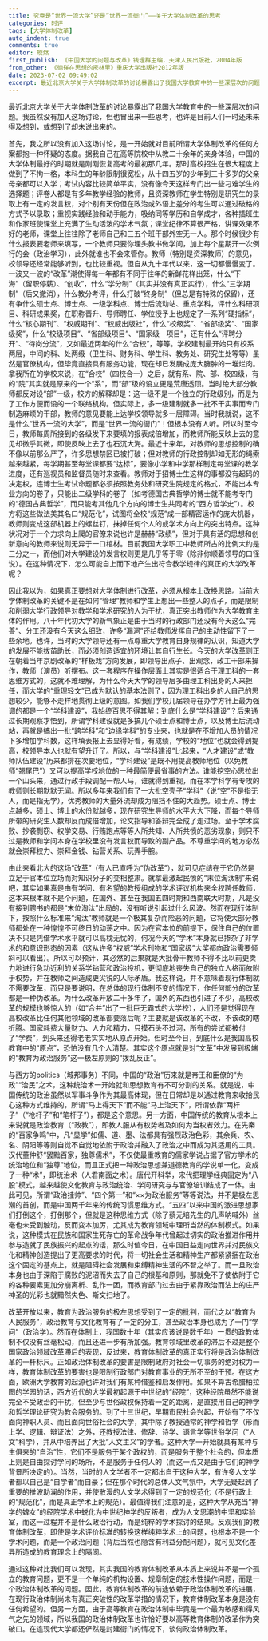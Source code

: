 ```yaml
---
title: 究竟是“世界一流大学”还是“世界一流衙门”——关于大学体制改革的思考
categories: 时评
tags: [大学体制改革]
auto_indent: true
comments: true
editor: 皎然
first_publish: 《中国大学的问题与改革》钱理群主编，天津人民出版社，2004年版
from_other: 《徜徉在思想的密林里》重庆大学出版社2012年版
date: 2023-07-02 09:49:02
excerpt: 最近北京大学关于大学体制改革的讨论暴露出了我国大学教育中的一些深层次的问题。我虽然没有加入这场讨论，但也冒出来一些思考，也许是目前人们一时还未来得及想到，或想到了却未说出来的。
---
```

最近北京大学关于大学体制改革的讨论暴露出了我国大学教育中的一些深层次的问题。我虽然没有加入这场讨论，但也冒出来一些思考，也许是目前人们一时还未来得及想到，或想到了却未说出来的。

首先，我之所以没有加入这场讨论，是一开始就对目前所谓大学体制改革的任何方案都抱一种怀疑的态度。据我自己在高等院校中从教二十余年的亲身体验，中国的大学体制最好的时期就是刚刚恢复高考的最初那几年。那时高校招生在很大程度上做到了不拘一格，本科生的年龄限制很宽松，从十四五岁的少年到三十多岁的父亲母亲都可以入学；考试内容比较简单平实，没有像今天这样专门出一些刁难学生的选择题；评卷人都是有多年教学经验的教师，且资深教师在学生特别是研究生的录取上有一定的发言权，对个别有天份但在政治或外语上差分的考生可以通过破格的方式予以录取；重视实践经验和动手能力，吸纳同等学历和自学成才，各种插班生和作家班使课堂上充满了生动活泼的学术气氛；课堂纪律不算很严格，讲课效果不好的老师，课堂上往往除了老师自己和三五个班干部外空无一人。那个时候很少有什么报表要老师来填写，一个教师只要你埋头教书做学问，加上每个星期开一次例行的会（政治学习），此外就谁也不会来管你。教师（特别是资深教师）的意见，校领导还经常能够听到，也比较重视。但自从九十年代以来，这一切都慢慢变了。一波又一波的“改革”潮使得每一年都有不同于往年的新鲜花样出笼，什么“下海”（留职停薪）、“创收”，什么“学分制”（其实并没有真正实行），什么“三学期制”（后又撤消），什么教分考评，什么打破“终身制”（但总是有特殊的保留），还有争什么硕士点、博士点、一级学科点、博士后流动站、重点学科，评什么科研项目、科研成果奖，在职称晋升、导师聘任、学位授予上也规定了一系列“硬指标”，什么“核心期刊”、“权威期刊”、“权威出版社”，什么“校级奖”、“省部级奖”、“国家级奖”，什么“校级项目”、“省部级项目”、“国家级　项目”，还有什么“评聘分开”、“待岗分流”，又如最近两年的什么“合校”，等等。学校建制最开始只有校系两层，中间的科、处两级（卫生科、财务科、学生科、教务处、研究生处等等）虽然是官僚机构，但毕竟直接具有服务功能，现在却已发展成庞大臃肿的一堆烂肉。拿我所在的学校来说，在“合校”（四校合一）之后，就有系、院、部、校四级，有的“院”其实就是原来的一个“系”，而“部”级的设立更是荒唐透顶。当时绝大部分教师都反对设“部”一级，校方的解释却是：这一级不是一个独立的行政级别，而是为了工作方便而设的一个联络机构。但实际上，多一级建制就多一批不干实事而专门制造麻烦的干部，教师的意见要能上达学校领导就多一层障碍。当时我就说，这不是什么“世界一流的大学”，而是“世界一流的衙门”！但根本没有人听。所以时至今日，教师每周所接到的各级发下来要填的报表成倍增加，而教师所能反映上去的意见却微乎其微，即使反映上去了也石沉大海。最近十来年，对教师的思想控制的确不像以前那么严了，许多思想禁区已被打破；但对教师的行政控制却如无形的绳索越来越紧，每学期甚至每堂课都要“达标”，要像小学和中学那样制定每堂课的教学进度，还有巡视员和监督员随时来查看。教师对于招博士生这样的事都没有起码的决定权，连博士生考试命题都必须按照教务处和研究生院规定的格式，不能出本专业方向的卷子，只能出二级学科的卷子（如考德国古典哲学的博士就不能考专门的“德国古典哲学”，而只能考其他几个方向的博士生共同考的“西方哲学史”）。校方将这些做法美其名曰“规范化”，试图将全校“规范”成一部精密运作的庞大机器，教师则变成这部机器上的螺丝钉，抹掉任何个人的或学术方向上的突出特点。这种状况对于一个力求向上爬的官僚来说也许是赫赫“政绩”，但对于具有活的思想和创新意向的教师来说则无异于一口棺材。目前我国大学职工中教师所占的比例大约是三分之一，而他们对大学建设的发言权则更是几乎等于零（除非你顺着领导的口径说）。在这种情况下，怎么可能自上而下地产生出符合教学规律的真正的大学改革呢？

因此我以为，如果真正要想对大学体制进行改革，必须从根本上改换思路。当前大学体制改革的关键不是在如何“管理”教师和学生上想出一些整人的点子，而是限制和削弱大学行政领导对教学和学术研究的人为干扰，真正突出教师作为大学教育主体的作用。八十年代初大学的新气象正是由于当时的行政部门还没有今天这么“完善”、分工还没有今天这么细致，许多“漏洞”还给教师发挥自己的主动性留下了一些余地。也许，当时的大学领导还有一点尊重大学教育自身规律的认识，知道大学的发展不能拔苗助长，而必须创造适宜的环境让其自行生长。今天的大学改革则正在朝着当年京剧改革的“样板戏”方向发展，即领导出点子、出观念，政工干部来操作，教师（演员）听摆布。这一套程序在操作层面上其实是很适合于理工科的一套思维方式的，这就不难理解，为什么今天大学的领导层多由理工科出身的人来担任，而大学的“重理轻文”已成为默认的基本法则了，因为理工科出身的人自己的思想较少，能够不走样地贯彻上级的意图。如我们学校几届领导在办学方针上最为强调的都是一个“学科建设”，我始终百思不得其解：到底什么是“学科建设”？后来通过长期观察才悟到，所谓学科建设就是多搞几个硕士点和博士点，以及博士后流动站，再就是搞出一批“跨学科”和“边缘学科”的专业来，也就是在不增加人员的情况下多增加学科数，这样填表报上去显得好看，有成绩，学校的“地位”也就会得到提高，校领导本人也就有望升迁了。所以，与“学科建设”比起来，“人才建设”或“教师队伍建设”历来都排在次要地位，“学科建设”是既不用提高教师地位（以免教师“翘尾巴”）又可以提高学校地位的一种最简便最省事的方法。谁能挖空心思拉出一个山头来，通过行政手段调配一帮人马，谁就得到重视，而在本学科学有专攻的教师则长期默默无闻。所以多年来我们有了一大批空壳子“学科”（说“空”不是指无人，而是指无学），优秀教师的大量外流却成为阻挡不住的大趋势。硕士点、博士点越多，硕士、博士的水份就越多，现在研究生导师的水平大大下降，而每个导师所带的研究生人数却反而成倍增加，论文指导和答辩完全成了走过场。至于学术腐败、抄袭剽窃、权学交易、行贿跑点等等人所共知、人所共愤的恶劣现象，则只不过是教师和学问本身在学校里没有发言权而导致的副产品。不尊重学问的地方必然就会崇拜权力、崇拜金钱、钻营关系、玩弄手腕。

由此来看北大的这场“改革”（有人已直呼为“伪改革”），就可见症结在于它仍然是立足于官本位立场而对知识分子的变相整肃。就拿最激起民愤的“末位淘汰制”来说吧，其实如果真是由有学问、有名望的教授组成的学术评议机构来全权聘任教师，这本来根本就不是个问题，在国外、甚至在我国五四时期和西南联大时期，凡是没有接到聘书的都是“末位淘汰”出局的，没有听说引起过什么风波。然而在现行体制下，按照什么标准来“淘汰”教师就是一个极其复杂而险恶的问题，它将使大部分教师都处在一种惶惶不可终日的动荡之中。因为在官本位的前提下，保住自己的位置决不只是凭借学术水平就可以高枕无忧的，何况今天的“学术”本身就已掺杂了非学术的和意识形态的因素（这从许多“权威”学术刊物和“国家级”大奖都向政治需要倾斜可以看出）。所以可以预计，其必然的后果就是大批骨干教师不得不比以前更卖力地进行急功近利的关系学钻营和政治投机，更彻底地丧失自己的独立人格而依附于权势，并在教师之间造成更尖锐的人际矛盾。我这样说，并不意味着现行体制就不需要改革，而只是要说明，在总体的现行体制不变的情况下，作任何部分的改革都是一种伪改革。为什么改革开放二十多年了，国外的东西也引进了不少，高校改革的规模也够惊人的（如“合并”出了一批巨无霸式的大学校），人们还是觉得现在高校改革比任何其他领域的改革都要落后呢？主要就是该改革的不改，不该改的瞎折腾。国家耗费大量财力、人力和精力，只摸石头不过河，所有的尝试都被付了“学费”，到头来还得老老实实地从原点开始。但时至今日，到底什么是我国高校教育中的“原点”，恐怕没有几个人清楚。其实这个原点就是对“文革”中发展到极端的“教育为政治服务”这一极左原则的“拨乱反正”。

与西方的politics（城邦事务）不同，中国的“政治”历来就是帝王和臣僚的“为政”“治民”之术，这种统治术一开始就和思想教育有不可分割的关系。就是说，中国传统的政治虽然以军事斗争作为其最高体现，但在日常却是以通过教育来收拾民心这种方式维持的，所谓“马上得天下”而不能“马上治天下”，所谓依靠“两杆子”（“枪杆子”和“笔杆子”），都是这个意思。另一方面，中国传统的教育从根本上来说就是政治教育（“政教”），即教人服从有权势者及如何为当权者效力。在先秦的“百家争鸣”中，凡“显学”如儒、道、墨、法都具有强烈政治色彩，其余兵、农、名、阴阳等等则自觉不自觉地依附于政治并融入了政治之中而成为其适用的工具。汉代董仲舒“罢黜百家，独尊儒术”，不仅使最重教育的儒家学说占据了官方学术的统治地位和“独尊”地位，而且正式把一种政治思想兼道德教育的学说单一化，变成了一种“术”，即统治术（人君南面之术）。唐代开科举，宋代把理学经典固定为“八股”模式，越来越使文化教育与政治统治、学问研究与与官僚培训结成了一体。由此可见，所谓“政治挂帅”、“四个第一”和“××为政治服务”等等说法，并不是极左思潮的首创，而是中国两千年来的传统习惯思维方式。“五四”以来中国的激进思想家们打倒这个，打倒那个，但就是这种思维方式（除了蔡元培先生的几声呐喊外）丝毫也未受到触动，反而变本加厉，尤其成为教育领域中理所当然的体制模式。如果说，这种模式在民族和国家生死存亡的革命战争年代曾起过切实的政治推进作用并参与造就了民族振兴的起点的话，那么时值今日，在中国日益走向世界并对民族文化和精神创造提出了更高要求的时代，将一切社会生活和精神生产都紧紧捆在政治这个固定的基点上，就是阻碍社会发展和束缚精神生活的不智之举了。而一旦政治本身也由于深陷于腐败的泥沼而失去了自己的根基和原则，那就免不了使依附于它的各种要素更加分崩离析、乱作一团，而教育部门过去由于紧靠政治而沾上的庄严神圣的光彩也就黯然失色、斯文扫地了。

改革开放以来，教育为政治服务的极左思想受到了一定的批判，而代之以“教育为人民服务”，政治教育与文化教育有了一定的分工，甚至政治本身也成为了一门“学问”（政治学）。然而在体制上，我国数十年（其实应该说是数千年）一贯的政教体制不仅没有丝毫松动，而且还进一步有所加强。教育领域里改革的滞后不过是整个国家政治领域改革滞后的表现，反过来，教育体制改革的真正实行将是政治体制改革的一杆标尺。正如政治体制改革的要害是限制政府对社会一切事务的绝对权力一样，教育体制改革的要害也是限制行政部门对教育事业的无所不至的干预。在这方面，欧洲大学教育的起源也许对我们有某种借鉴和启发作用。如果不算古希腊柏拉图的学园的话，西方近代的大学最初起源于中世纪的“经院”，这种经院虽然不能说完全不受政治的干扰，但至少与世俗政权保持着一定的距离，是直接用自己的神学和哲学理论研究为教会服务的。到了十三世纪，早期市民社会兴起，开始有了不仅面向神职人员、而且面向世俗社会的大学，其中除了教授通常的神学和哲学（形而上学、逻辑、辩证法）之外，还教授法律、修辞、诗学、语言学等世俗学问（“人文”科学），并从中培养出了大批“人文主义”的学者。这种大学一开始就具有某种与生俱来的“自治”性，它们不是服务于某个政权的，而是服务于整个社会的，但本质上则是自由探讨学问的场所，不是服务于任何人的（而这一点又是由于它们的神学背景所决定的）。当然，当时的人文学者不一定都出自于这种大学，有许多人文学者都以自己是“自学者”而自豪；但在那个时代的总体人文气氛中，大学无疑起到了重要的推波助澜的作用，并使散漫的人文学术得到了一定的规范化（不是行政上的“规范化”，而是真正学术上的规范）。最值得我们注意的是，这种大学从充当“神学的婢女”的经院学术中蜕化为中世纪神学的反叛者，成为人文思潮的中坚和实验室，而这一过程并不是什么政治行动，而是纯粹的学术探讨的结果。反观我们的教育体制改革，即使是学术评价标准的转换这样纯粹学术上的问题，也根本不是一个学术问题，而是一个政治问题（背后当然也隐含有利益分配问题），就可见文化差异所造成的教育理念上的隔阂。

通过这种对比我们可以发现，其实我国的教育体制改革从本质上来说并不是一个孤立的教育问题，更不是一个单纯的机构设置、规章制定的技术性操作问题，而是一个政治体制改革的问题。因此，教育体制改革的前途依赖于政治体制改革的进展，在现行政治体制尚未有真正突破性的改革举措的情况下，教育体制改革本身是没有任何希望的。但另一方面，由于高等教育在政治体制中毕竟是一个最为敏感和得风气之先的领域，所以我国的政治体制改革也许恰好要以高等教育体制的改革作为突破口。在连现代大学都还俨然是封建衙门的情况下，谈何政治体制改革。
